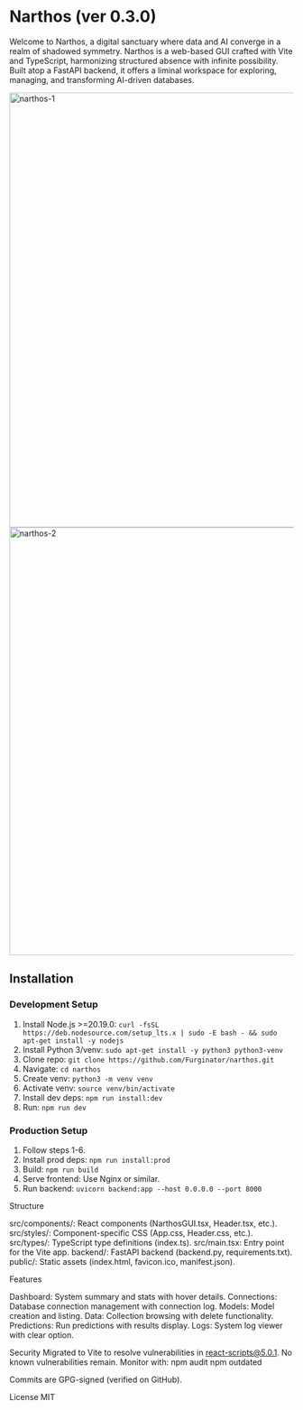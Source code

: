 # Narthos (ver 0.3.0)
Welcome to Narthos, a digital sanctuary where data and AI converge in a realm of shadowed symmetry. Narthos is a web-based GUI crafted with Vite and TypeScript, harmonizing structured absence with infinite possibility. Built atop a FastAPI backend, it offers a liminal workspace for exploring, managing, and transforming AI-driven databases.

<img width="2494" height="771" alt="narthos-1" src="https://github.com/user-attachments/assets/0d7e645f-5fc7-458c-8d54-96f9741fe8e3" />
<img width="2494" height="759" alt="narthos-2" src="https://github.com/user-attachments/assets/7ed5a645-c7a7-46e3-a666-f1a4bf8a78f5" />

## Installation

### Development Setup
1. Install Node.js >=20.19.0: `curl -fsSL https://deb.nodesource.com/setup_lts.x | sudo -E bash - && sudo apt-get install -y nodejs`
2. Install Python 3/venv: `sudo apt-get install -y python3 python3-venv`
3. Clone repo: `git clone https://github.com/Furginator/narthos.git`
4. Navigate: `cd narthos`
5. Create venv: `python3 -m venv venv`
6. Activate venv: `source venv/bin/activate`
7. Install dev deps: `npm run install:dev`
8. Run: `npm run dev`[](http://localhost:5173)

### Production Setup
1. Follow steps 1-6.
2. Install prod deps: `npm run install:prod`
3. Build: `npm run build`
4. Serve frontend: Use Nginx or similar.
5. Run backend: `uvicorn backend:app --host 0.0.0.0 --port 8000`

Structure

src/components/: React components (NarthosGUI.tsx, Header.tsx, etc.).
src/styles/: Component-specific CSS (App.css, Header.css, etc.).
src/types/: TypeScript type definitions (index.ts).
src/main.tsx: Entry point for the Vite app.
backend/: FastAPI backend (backend.py, requirements.txt).
public/: Static assets (index.html, favicon.ico, manifest.json).

Features

Dashboard: System summary and stats with hover details.
Connections: Database connection management with connection log.
Models: Model creation and listing.
Data: Collection browsing with delete functionality.
Predictions: Run predictions with results display.
Logs: System log viewer with clear option.

Security
Migrated to Vite to resolve vulnerabilities in react-scripts@5.0.1. No known vulnerabilities remain. Monitor with:
npm audit
npm outdated

Commits are GPG-signed (verified on GitHub).

License
MIT
